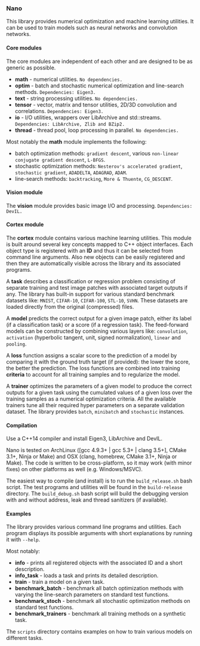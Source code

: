 ### Nano

This library provides numerical optimization and machine learning utilities. It can be used to train models such as neural networks and convolution networks.


#### Core modules

The core modules are independent of each other and are designed to be as generic as possible.

* **math** - numerical utilities. `No dependencies.`
* **optim** - batch and stochastic numerical optimization and line-search methods. `Dependencies: Eigen3.`
* **text** - string processing utilities. `No dependencies.`
* **tensor** - vector, matrix and tensor utilities, 2D/3D convolution and correlations. `Dependencies: Eigen3.`
* **io** - I/O utilities, wrappers over LibArchive and std::streams. `Dependencies: LibArchive, Zlib and BZip2.`
* **thread** - thread pool, loop processing in parallel. `No dependencies.`

Most notably the **math** module implements the following:
* batch optimization methods: `gradient descent`, various `non-linear conjugate gradient descent`, `L-BFGS`.
* stochastic optimization methods: `Nesterov's accelerated gradient`, `stochastic gradient`, `ADADELTA`, `ADAGRAD`, `ADAM`.
* line-search methods: `backtracking`, `More & Thuente`, `CG_DESCENT`.


#### Vision module

The **vision** module provides basic image I/O and processing. `Dependencies: DevIL.`


#### Cortex module

The **cortex** module contains various machine learning utilities. This module is built around several key concepts mapped to C++ object interfaces. Each object type is registered with an **ID** and thus it can be selected from command line arguments. Also new objects can be easily registered and then they are automatically visible across the library and its associated programs.

A **task** describes a classification or regression problem consisting of separate training and test image patches with associated target outputs if any. The library has built-in support for various standard benchmark datasets like: `MNIST`, `CIFAR-10`, `CIFAR-100`, `STL-10`, `SVHN`. These datasets are loaded directly from the original (compressed) files.

A **model** predicts the correct output for a given image patch, either its label (if a classification task) or a score (if a regression task). The feed-forward models can be constructed by combining various layers like: `convolution`, `activation` (hyperbolic tangent, unit, signed normalization), `linear` and `pooling`.

A **loss** function assigns a scalar score to the prediction of a model by comparing it with the ground truth target (if provided): the lower the score, the better the prediction. The loss functions are combined into training **criteria** to account for all training samples and to regularize the model.

A **trainer** optimizes the parameters of a given model to produce the correct outputs for a given task using the cumulated values of a given loss over the training samples as a numerical optimization criteria. All the available trainers tune all their required hyper parameters on a separate validation dataset. The library provides `batch`, `minibatch` and `stochastic` instances.


#### Compilation

Use a C++14 compiler and install Eigen3, LibArchive and DevIL.

Nano is tested on ArchLinux ([gcc 4.9.3+ | gcc 5.3+ | clang 3.5+], CMake 3.1+, Ninja or Make) and OSX (clang, homebrew, CMake 3.1+, Ninja or Make). The code is written to be cross-platform, so it may work (with minor fixes) on other platforms as well (e.g. Windows/MSVC).

The easiest way to compile (and install) is to run the `build_release.sh` bash script. The test programs and utilities will be found in the `build-release` directory. The `build_debug.sh` bash script will build the debugging version with and without address, leak and thread sanitizers (if available).


#### Examples

The library provides various command line programs and utilities. Each program displays its possible arguments with short explanations by running it with `--help`.

Most notably:
* **info** - prints all registered objects with the associated ID and a short description.
* **info_task** - loads a task and prints its detailed description.
* **train** - train a model on a given task.
* **benchmark_batch** - benchmark all batch optimization methods with varying the line-search parameters on standard test functions.
* **benchmark_stoch** - benchmark all stochastic optimization methods on standard test functions.
* **benchmark_trainers** - benchmark all training methods on a synthetic task.

The `scripts` directory contains examples on how to train various models on different tasks.





